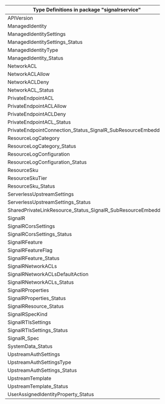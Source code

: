 | Type Definitions in package "signalrservice"                 | v1alpha1api20211001 | v1beta20211001 |
|--------------------------------------------------------------|---------------------|----------------|
| APIVersion                                                   | v1alpha1api20211001 | v1beta20211001 |
| ManagedIdentity                                              | v1alpha1api20211001 | v1beta20211001 |
| ManagedIdentitySettings                                      | v1alpha1api20211001 | v1beta20211001 |
| ManagedIdentitySettings_Status                               | v1alpha1api20211001 | v1beta20211001 |
| ManagedIdentityType                                          | v1alpha1api20211001 | v1beta20211001 |
| ManagedIdentity_Status                                       | v1alpha1api20211001 | v1beta20211001 |
| NetworkACL                                                   | v1alpha1api20211001 | v1beta20211001 |
| NetworkACLAllow                                              | v1alpha1api20211001 | v1beta20211001 |
| NetworkACLDeny                                               | v1alpha1api20211001 | v1beta20211001 |
| NetworkACL_Status                                            | v1alpha1api20211001 | v1beta20211001 |
| PrivateEndpointACL                                           | v1alpha1api20211001 | v1beta20211001 |
| PrivateEndpointACLAllow                                      | v1alpha1api20211001 | v1beta20211001 |
| PrivateEndpointACLDeny                                       | v1alpha1api20211001 | v1beta20211001 |
| PrivateEndpointACL_Status                                    | v1alpha1api20211001 | v1beta20211001 |
| PrivateEndpointConnection_Status_SignalR_SubResourceEmbedded | v1alpha1api20211001 | v1beta20211001 |
| ResourceLogCategory                                          | v1alpha1api20211001 | v1beta20211001 |
| ResourceLogCategory_Status                                   | v1alpha1api20211001 | v1beta20211001 |
| ResourceLogConfiguration                                     | v1alpha1api20211001 | v1beta20211001 |
| ResourceLogConfiguration_Status                              | v1alpha1api20211001 | v1beta20211001 |
| ResourceSku                                                  | v1alpha1api20211001 | v1beta20211001 |
| ResourceSkuTier                                              | v1alpha1api20211001 | v1beta20211001 |
| ResourceSku_Status                                           | v1alpha1api20211001 | v1beta20211001 |
| ServerlessUpstreamSettings                                   | v1alpha1api20211001 | v1beta20211001 |
| ServerlessUpstreamSettings_Status                            | v1alpha1api20211001 | v1beta20211001 |
| SharedPrivateLinkResource_Status_SignalR_SubResourceEmbedded | v1alpha1api20211001 | v1beta20211001 |
| SignalR                                                      | v1alpha1api20211001 | v1beta20211001 |
| SignalRCorsSettings                                          | v1alpha1api20211001 | v1beta20211001 |
| SignalRCorsSettings_Status                                   | v1alpha1api20211001 | v1beta20211001 |
| SignalRFeature                                               | v1alpha1api20211001 | v1beta20211001 |
| SignalRFeatureFlag                                           | v1alpha1api20211001 | v1beta20211001 |
| SignalRFeature_Status                                        | v1alpha1api20211001 | v1beta20211001 |
| SignalRNetworkACLs                                           | v1alpha1api20211001 | v1beta20211001 |
| SignalRNetworkACLsDefaultAction                              | v1alpha1api20211001 | v1beta20211001 |
| SignalRNetworkACLs_Status                                    | v1alpha1api20211001 | v1beta20211001 |
| SignalRProperties                                            | v1alpha1api20211001 | v1beta20211001 |
| SignalRProperties_Status                                     | v1alpha1api20211001 | v1beta20211001 |
| SignalRResource_Status                                       | v1alpha1api20211001 | v1beta20211001 |
| SignalRSpecKind                                              | v1alpha1api20211001 | v1beta20211001 |
| SignalRTlsSettings                                           | v1alpha1api20211001 | v1beta20211001 |
| SignalRTlsSettings_Status                                    | v1alpha1api20211001 | v1beta20211001 |
| SignalR_Spec                                                 | v1alpha1api20211001 | v1beta20211001 |
| SystemData_Status                                            | v1alpha1api20211001 | v1beta20211001 |
| UpstreamAuthSettings                                         | v1alpha1api20211001 | v1beta20211001 |
| UpstreamAuthSettingsType                                     | v1alpha1api20211001 | v1beta20211001 |
| UpstreamAuthSettings_Status                                  | v1alpha1api20211001 | v1beta20211001 |
| UpstreamTemplate                                             | v1alpha1api20211001 | v1beta20211001 |
| UpstreamTemplate_Status                                      | v1alpha1api20211001 | v1beta20211001 |
| UserAssignedIdentityProperty_Status                          | v1alpha1api20211001 | v1beta20211001 |

